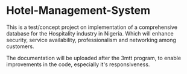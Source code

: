 # Hotel-Management-System
This is a test/concept project on implementation of a comprehensive database for the Hospitality industry in Nigeria. Which will enhance security, service availability, professionalism and networking among customers.

The documentation will be uploaded after the 3mtt program, to enable improvements in the code, especially it's responsiveness.
